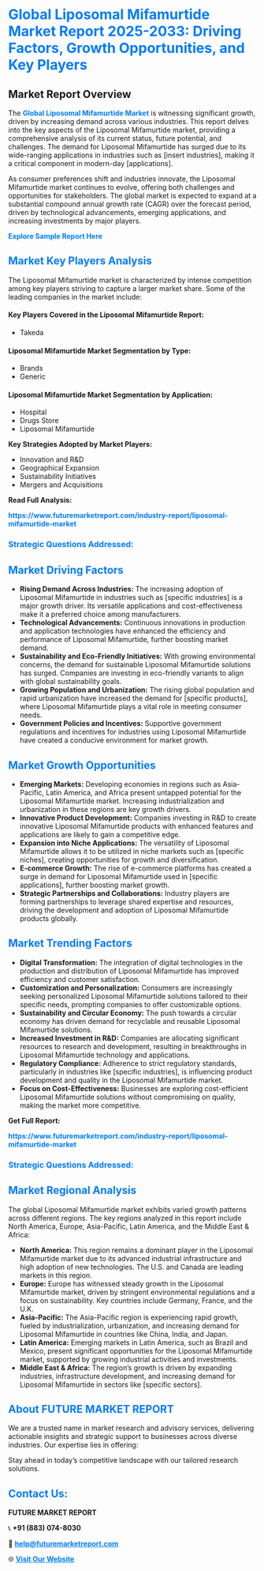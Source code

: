 <h1 style="color: #007BFF;">Global Liposomal Mifamurtide Market Report 2025-2033: Driving Factors, Growth Opportunities, and Key Players</h1>

<section id="overview">
<h2>Market Report Overview</h2>
<p>The <a href="https://www.futuremarketreport.com/industry-report/liposomal-mifamurtide-market" style="color: #007BFF; text-decoration: none;"><strong>Global Liposomal Mifamurtide Market</strong></a> is witnessing significant growth, driven by increasing demand across various industries. This report delves into the key aspects of the Liposomal Mifamurtide market, providing a comprehensive analysis of its current status, future potential, and challenges. The demand for Liposomal Mifamurtide has surged due to its wide-ranging applications in industries such as [insert industries], making it a critical component in modern-day [applications].</p>
<p>As consumer preferences shift and industries innovate, the Liposomal Mifamurtide market continues to evolve, offering both challenges and opportunities for stakeholders. The global market is expected to expand at a substantial compound annual growth rate (CAGR) over the forecast period, driven by technological advancements, emerging applications, and increasing investments by major players.</p>
</section>

<section id="overview">
<p><a href="https://www.futuremarketreport.com/request-sample/reportId=112297" style="color: #007BFF; text-decoration: none;"><strong>Explore Sample Report Here</strong></a></p>
</section>

<section id="key-players">
<h2 style="color: #007BFF;">Market Key Players Analysis</h2>
<p>The Liposomal Mifamurtide market is characterized by intense competition among key players striving to capture a larger market share. Some of the leading companies in the market include:</p>
<h4>Key Players Covered in the Liposomal Mifamurtide Report:</h4>
<ul><li>Takeda</li></ul>
<h4>Liposomal Mifamurtide Market Segmentation by Type:</h4>
<ul><li>Brands</li><li>Generic</li></ul>

<h4>Liposomal Mifamurtide Market Segmentation by Application:</h4>
<ul><li>Hospital</li><li>Drugs Store</li><li>Liposomal Mifamurtide</li></ul>
<p><strong>Key Strategies Adopted by Market Players:</strong></p>
<ul>
<li>Innovation and R&D</li>
<li>Geographical Expansion</li>
<li>Sustainability Initiatives</li>
<li>Mergers and Acquisitions</li>
</ul>
</section>

<section>
<p><strong>Read Full Analysis: </strong></p><a href="https://www.futuremarketreport.com/industry-report/liposomal-mifamurtide-market" style="color: #007BFF; text-decoration: none;"><strong>https://www.futuremarketreport.com/industry-report/liposomal-mifamurtide-market</strong></a>
<h3 style="color: #007BFF;">Strategic Questions Addressed:</h3>
</section>

<section id="driving-factors">
<h2 style="color: #007BFF;">Market Driving Factors</h2>
<ul>
<li><strong>Rising Demand Across Industries:</strong> The increasing adoption of Liposomal Mifamurtide in industries such as [specific industries] is a major growth driver. Its versatile applications and cost-effectiveness make it a preferred choice among manufacturers.</li>
<li><strong>Technological Advancements:</strong> Continuous innovations in production and application technologies have enhanced the efficiency and performance of Liposomal Mifamurtide, further boosting market demand.</li>
<li><strong>Sustainability and Eco-Friendly Initiatives:</strong> With growing environmental concerns, the demand for sustainable Liposomal Mifamurtide solutions has surged. Companies are investing in eco-friendly variants to align with global sustainability goals.</li>
<li><strong>Growing Population and Urbanization:</strong> The rising global population and rapid urbanization have increased the demand for [specific products], where Liposomal Mifamurtide plays a vital role in meeting consumer needs.</li>
<li><strong>Government Policies and Incentives:</strong> Supportive government regulations and incentives for industries using Liposomal Mifamurtide have created a conducive environment for market growth.</li>
</ul>
</section>

<section id="growth-opportunities">
<h2 style="color: #007BFF;">Market Growth Opportunities</h2>
<ul>
<li><strong>Emerging Markets:</strong> Developing economies in regions such as Asia-Pacific, Latin America, and Africa present untapped potential for the Liposomal Mifamurtide market. Increasing industrialization and urbanization in these regions are key growth drivers.</li>
<li><strong>Innovative Product Development:</strong> Companies investing in R&D to create innovative Liposomal Mifamurtide products with enhanced features and applications are likely to gain a competitive edge.</li>
<li><strong>Expansion into Niche Applications:</strong> The versatility of Liposomal Mifamurtide allows it to be utilized in niche markets such as [specific niches], creating opportunities for growth and diversification.</li>
<li><strong>E-commerce Growth:</strong> The rise of e-commerce platforms has created a surge in demand for Liposomal Mifamurtide used in [specific applications], further boosting market growth.</li>
<li><strong>Strategic Partnerships and Collaborations:</strong> Industry players are forming partnerships to leverage shared expertise and resources, driving the development and adoption of Liposomal Mifamurtide products globally.</li>
</ul>
</section>

<section id="trending-factors">
<h2 style="color: #007BFF;">Market Trending Factors</h2>
<ul>
<li><strong>Digital Transformation:</strong> The integration of digital technologies in the production and distribution of Liposomal Mifamurtide has improved efficiency and customer satisfaction.</li>
<li><strong>Customization and Personalization:</strong> Consumers are increasingly seeking personalized Liposomal Mifamurtide solutions tailored to their specific needs, prompting companies to offer customizable options.</li>
<li><strong>Sustainability and Circular Economy:</strong> The push towards a circular economy has driven demand for recyclable and reusable Liposomal Mifamurtide solutions.</li>
<li><strong>Increased Investment in R&D:</strong> Companies are allocating significant resources to research and development, resulting in breakthroughs in Liposomal Mifamurtide technology and applications.</li>
<li><strong>Regulatory Compliance:</strong> Adherence to strict regulatory standards, particularly in industries like [specific industries], is influencing product development and quality in the Liposomal Mifamurtide market.</li>
<li><strong>Focus on Cost-Effectiveness:</strong> Businesses are exploring cost-efficient Liposomal Mifamurtide solutions without compromising on quality, making the market more competitive.</li>
</ul>
</section>

<section>
<p><strong>Get Full Report: </strong></p><a href="https://www.futuremarketreport.com/industry-report/liposomal-mifamurtide-market" style="color: #007BFF; text-decoration: none;"><strong>https://www.futuremarketreport.com/industry-report/liposomal-mifamurtide-market</strong></a>
<h3 style="color: #007BFF;">Strategic Questions Addressed:</h3>
</section>


<section id="regional-analysis">
<h2 style="color: #007BFF;">Market Regional Analysis</h2>
<p>The global Liposomal Mifamurtide market exhibits varied growth patterns across different regions. The key regions analyzed in this report include North America, Europe, Asia-Pacific, Latin America, and the Middle East & Africa:</p>
<ul>
<li><strong>North America:</strong> This region remains a dominant player in the Liposomal Mifamurtide market due to its advanced industrial infrastructure and high adoption of new technologies. The U.S. and Canada are leading markets in this region.</li>
<li><strong>Europe:</strong> Europe has witnessed steady growth in the Liposomal Mifamurtide market, driven by stringent environmental regulations and a focus on sustainability. Key countries include Germany, France, and the U.K.</li>
<li><strong>Asia-Pacific:</strong> The Asia-Pacific region is experiencing rapid growth, fueled by industrialization, urbanization, and increasing demand for Liposomal Mifamurtide in countries like China, India, and Japan.</li>
<li><strong>Latin America:</strong> Emerging markets in Latin America, such as Brazil and Mexico, present significant opportunities for the Liposomal Mifamurtide market, supported by growing industrial activities and investments.</li>
<li><strong>Middle East & Africa:</strong> The region’s growth is driven by expanding industries, infrastructure development, and increasing demand for Liposomal Mifamurtide in sectors like [specific sectors].</li>
</ul>
</section>

<footer>
<h2 style="color: #007BFF;">About FUTURE MARKET REPORT</h2>
<p>We are a trusted name in market research and advisory services, delivering actionable insights and strategic support to businesses across diverse industries. Our expertise lies in offering:</p>

<p>Stay ahead in today’s competitive landscape with our tailored research solutions.</p>

<h2 style="color: #007BFF;">Contact Us:</h2>
<p><strong>FUTURE MARKET REPORT</strong></p>
<p>📞 <strong>+91 (883) 074-8030</strong></p>
<p>📧 <strong><a href="mailto:help@futuremarketreport.com" style="color: #007BFF;">help@futuremarketreport.com</a></strong></p>
<p>🌐 <strong><a href="https://www.futuremarketreport.com/" style="color: #007BFF;">Visit Our Website</a></strong></p>
</footer>